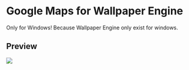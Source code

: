 # Google Maps for Wallpaper Engine

Only for Windows! Because Wallpaper Engine only exist for windows.

## Preview
![](./assets/gif1.gif)
